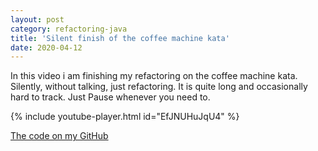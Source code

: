 ```yaml
---
layout: post
category: refactoring-java
title: 'Silent finish of the coffee machine kata'
date: 2020-04-12
---
```


In this video i am finishing my refactoring on the coffee machine kata.
Silently, without talking, just refactoring.
It is quite long and occasionally hard to track.
Just Pause whenever you need to.

{% include youtube-player.html id="EfJNUHuJqU4" %}

[The code on my GitHub](https://github.com/gregorriegler/coffeemachine-kata)